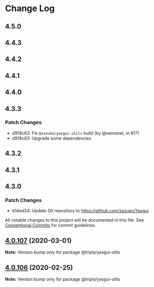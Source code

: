 # Change Log

## 4.5.0

## 4.4.3

## 4.4.2

## 4.4.1

## 4.4.0

## 4.3.3

### Patch Changes

- d918c63: Fix `@zazuko/yasgui-utils` build (by @vemonet, in #17)
- d918c63: Upgrade some dependencies

## 4.3.2

## 4.3.1

## 4.3.0

### Patch Changes

- b14ed24: Update Git repository to https://github.com/zazuko/Yasgui

All notable changes to this project will be documented in this file.
See [Conventional Commits](https://conventionalcommits.org) for commit guidelines.

## [4.0.107](https://github.com/TriplyDB/yasgui/compare/v4.0.106...v4.0.107) (2020-03-01)

**Note:** Version bump only for package @triply/yasgui-utils

## [4.0.106](https://github.com/TriplyDB/yasgui/compare/v4.0.105...v4.0.106) (2020-02-25)

**Note:** Version bump only for package @triply/yasgui-utils
